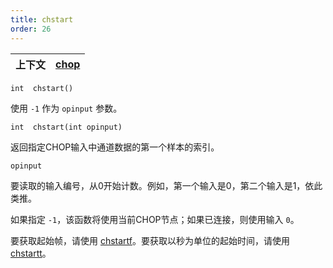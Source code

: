 ```yaml
---
title: chstart
order: 26
---
```


| 上下文 | [chop](../contexts/chop.html) |
| --- | --- |

`int  chstart()`

使用 `-1` 作为 `opinput` 参数。

`int  chstart(int opinput)`

返回指定CHOP输入中通道数据的第一个样本的索引。

`opinput`

要读取的输入编号，从0开始计数。例如，第一个输入是0，第二个输入是1，依此类推。

如果指定 `-1`，该函数将使用当前CHOP节点；如果已连接，则使用输入 `0`。

要获取起始帧，请使用 [chstartf](/zh-cn/houdini-vex/chop/chstartf "返回指定输入的第一个样本对应的帧")。要获取以秒为单位的起始时间，请使用 [chstartt](/zh-cn/houdini-vex/chop/chstartt "返回指定输入的第一个样本对应的时间")。
